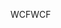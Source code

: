 <span data-ttu-id="588e6-101">WCF</span><span class="sxs-lookup"><span data-stu-id="588e6-101">WCF</span></span>